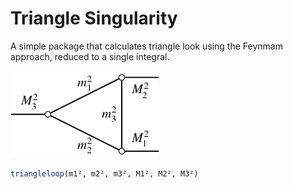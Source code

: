 # Triangle Singularity

A simple package that calculates triangle look using the Feynmam approach,
reduced to a single integral.


![](pict/triangle.png)
```julia
triangleloop(m1², m2², m3², M1², M2², M3²)
```